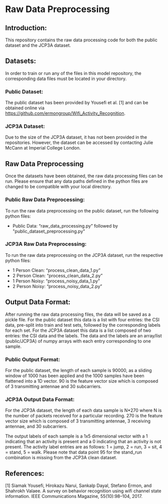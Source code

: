 # Raw Data Preprocessing

## Introduction: 
This repository contains the raw data processing code for both the public dataset and the JCP3A dataset. 

## Datasets:
In order to train or run any of the files in this model repository, the corresponding data files must be located in your directory. 
 
### Public Dataset:
The public dataset has been provided by Yousefi et al. [1] and can be obtained online via https://github.com/ermongroup/Wifi_Activity_Recognition. 
 
### JCP3A Dataset:
Due to the size of the JCP3A dataset, it has not been provided in the repositories. However, the dataset can be accessed by contacting Julie McCann at Imperial College London. 

## Raw Data Preprocessing
Once the datasets have been obtained, the raw data processing files can be run. Please ensure that any data paths defined in the python files are changed to be compatible with your local directory. 
 
### Public Raw Data Preprocessing:
To run the raw data preprocessing on the public dataset, run the following python files:
* Public Data: “raw_data_processing.py” followed by "public_dataset_preprocessing.py"
 
### JCP3A Raw Data Preprocessing:
To run the raw data preprocessing on the JCP3A dataset, run the respective python files:
* 1 Person Clean: “process_clean_data_1.py”
* 2 Person Clean: “process_clean_data_2.py”
* 1 Person Noisy: “process_noisy_data_1.py”
* 2 Person Noisy: “process_noisy_data_2.py”

## Output Data Format: 
After running the raw data processing files, the data will be saved as a pickle file. For the public dataset this data is a list with four entries: the CSI data, pre-split into train and test sets, followed by the corresponding labels for each set. For the JCP3A dataset this data is a list composed of two entries: the CSI data and the labels. The data and the labels are an array/list (public/JCP3A) of numpy arrays with each entry corresponding to one sample. 

### Public Output Format:
For the public dataset, the length of each sample is 90000, as a sliding window of 1000 has been applied and the 1000 samples have been flattened into a 1D vector. 90 is the feature vector size which is composed of 3 transmitting antennae and 30 subcarriers. 

### JCP3A Output Data Format:
For the JCP3A dataset, the length of each data sample is N*270 where N is the number of packets received for a particular recording. 270 is the feature vector size which is composed of 3 transmitting antennae, 3 receiving antennae, and 30 subcarriers. 

The output labels of each sample is a 1x5 dimensional vector with a 1 indicating that an activity is present and a 0 indicating that an activity is not present. The activity label entries are as follows: 1 = jump, 2 = run, 3 = sit, 4 = stand, 5 = walk. Please note that data point 95 for the stand_run combination is missing from the JCP3A clean dataset.

## References:
[1] Siamak Yousefi, Hirokazu Narui, Sankalp Dayal, Stefano Ermon, and Shahrokh Valaee. A survey on behavior recognition using wifi channel state information. IEEE Communications Magazine, 55(10):98–104, 2017.
